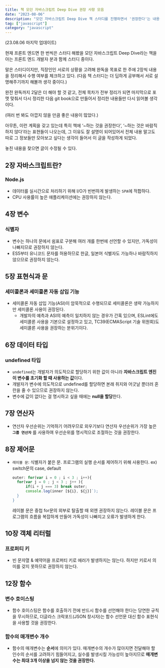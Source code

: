 ```yaml
---
title: 책 모던 자바스크립트 Deep Dive 권장 사항 모음
date: "2023-08-06"
description: "모던 자바스크립트 Deep Dive 책 스터디를 진행하면서 '권장한다'는 내용들을 모아보았다."
tag: ["javascript"]
category: "javascript"
---
```


(23.08.06 마지막 업데이트)

현재 프론트 엔드면 한 번씩은 스터디 해봤을 모던 자바스크립트 Deep Dive라는 책을 아는 프론트 엔드 개발자 분과 함께 스터디 중이다.

말은 스터디이지만, 직장인인 서로의 상황을 고려해 완독을 목표로 한 주에 2장씩 내용을 정리해서 수행 여부를 체크하고 있다. (다음 책 스터디는 더 딥하게 공부해서 서로 설명해주기까지 해볼까 생각 중이다.)

완전 완독까지 2달은 더 해야 할 것 같고, 전체 목차가 전부 정리가 되면 마지막으로 포맷 맞춰서 다시 정리한 다음 git book으로 만들어서 정리한 내용들만 다시 읽어볼 생각이다.

(여러 번 봐도 아깝지 않을 만큼 좋은 내용이 많았다.)

아무튼, 이런 계획을 갖고 있는데 특히 책에 ‘~하는 것을 권장한다’, ‘~하는 것은 바람직하지 않다’라는 표현들이 나오는데, 그 이유도 잘 설명이 되어있어서 전체 내용 말고도 따로 그 정보들만 모아보고 싶다는 생각이 들어서 이 글을 작성하게 되었다.

놓친 내용을 찾으면 글이 수정될 수 있다.

## 2장 자바스크립트란?

### Node.js

- 데이터를 실시간으로 처리하기 위해 I/O가 빈번하게 발생하는 `SPA`에 적합하다.
- CPU 사용률이 높은 애플리케이션에는 권장하지 않는다.

## 4장 변수

### 식별자

- 변수는 하나의 문에서 쉼표로 구분해 여러 개를 한번에 선언할 수 있지만, 가독성이 나빠지므로 권장하지 않는다.
- ES5부터 유니코드 문자를 허용하므로 한글, 일본어 식별자도 가능하나 바람직하지 않으므로 권장하지 않는다.

## 5장 표현식과 문

### 세미콜론과 세미콜론 자동 삽입 기능

- 세미콜론 자동 삽입 기능(ASI)이 암묵적으로 수행되므로 세미콜론은 생략 가능하지만 세미콜론 사용이 권장된다.
  - 개발자의 예측과 ASI의 예측이 일치하지 않는 경우가 간혹 있으며, ESLint에도 세미콜론 사용을 기본으로 설정하고 있고, TC39(ECMAScript 기술 위원회)도 세미콜론 사용을 권장하는 분위기이다.

## 6장 데이터 타입

### undefined 타입

- `undefined`는 개발자가 의도적으로 할당하기 위한 값이 아니라 **자바스크립트 엔진이 변수를 초기화 할 때 사용하는 값**이다.
- 개발자가 변수에 의도적으로 undefined를 할당하면 본래 취지와 어긋날 뿐더러 혼란을 줄 수 있으므로 권장하지 않는다.
- 변수에 값이 없다는 걸 명시하고 싶을 때에는 **null을 할당**한다.

## 7장 연산자

- 연산자 우선순위는 기억하기 어려우므로 외우기보다 연산자 우선순위가 가장 높은 **`그룹 연산자`** 를 사용하여 우선순위를 명시적으로 조절하는 것을 권장한다.

## 8장 제어문

- `레이블 문`: 식별자가 붙은 문. 프로그램의 실행 순서를 제어하기 위해 사용한다.
  ex) switch문의 case, default
  ```jsx
  outer: for(var i = 0 ; i < 3 ; i++){
  	for(var j = 0 ; j < 3 ; j++ ){
  		if(i + j === 3) break outer;
  		console.log(inner [${i}, ${j}]`);
  	}
  }
  ```
  레이블 문은 중첩 for문의 외부로 탈출할 때 외엔 권장하지 않는다.
  레이블 문은 프로그램의 흐름을 복잡하게 만들어 가독성이 나빠지고 오류가 발생하게 한다.

## 10장 객체 리터럴

### 프로퍼티 키

- 빈 문자열 & 예약어을 프로퍼티 키로 에러가 발생하지는 않는다. 하지만 키로서 의미를 갖지 못하므로 권장하지 않는다.

## 12장 함수

### 변수 호이스팅

- 함수 호이스팅은 함수를 호출하기 전에 반드시 함수를 선언해야 한다는 당연한 규칙을 무시하므로, 더글라스 크락포드(JSON 창시자)는 함수 선언문 대신 함수 표현식을 사용할 것을 권장한다.

### 함수의 매개변수 개수

- 함수의 매개변수는 **순서**에 의미가 있다. 매개변수의 개수가 많아지면 전달해야 할 인수의 순서를 고려하기 힘들어지고, 실수를 발생시킬 가능성이 높아지므로 **매개변수는 최대 3개 이상을 넘지 않는 것을 권장한다.**
